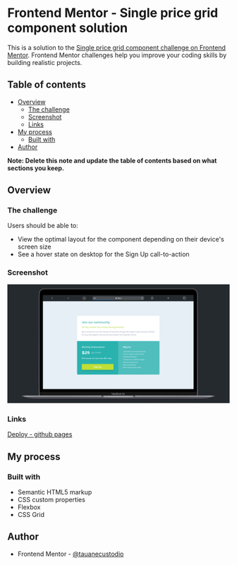 # Frontend Mentor - Single price grid component solution

This is a solution to the [Single price grid component challenge on Frontend Mentor](https://www.frontendmentor.io/challenges/single-price-grid-component-5ce41129d0ff452fec5abbbc). Frontend Mentor challenges help you improve your coding skills by building realistic projects. 

## Table of contents

- [Overview](#overview)
  - [The challenge](#the-challenge)
  - [Screenshot](#screenshot)
  - [Links](#links)
- [My process](#my-process)
  - [Built with](#built-with)
- [Author](#author)

**Note: Delete this note and update the table of contents based on what sections you keep.**

## Overview

### The challenge

Users should be able to:

- View the optimal layout for the component depending on their device's screen size
- See a hover state on desktop for the Sign Up call-to-action

### Screenshot

![screenshot](screenshot.png)

### Links

[Deploy - github pages](https://tauanecustodio.github.io/frontend_mentor/single-price-grid-component)

## My process

### Built with

- Semantic HTML5 markup
- CSS custom properties
- Flexbox
- CSS Grid

## Author

- Frontend Mentor - [@tauanecustodio](https://www.frontendmentor.io/profile/TauaneCustodio)